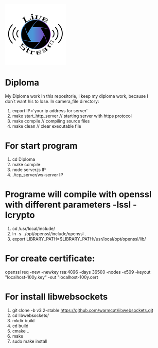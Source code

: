 ![overview](https://github.com/daaaanil81/Diploma/blob/master/public/images/logo2.png)
# Diploma
My Diploma work
In this repositorie, I keep my diploma work, because I don`t want his to lose.
In camera_file directory:
  1. export IP='your ip address for server'
  2. make start_http_server // starting server with https protocol
  3. make compile // compiling source files
  4. make clean // clear executable file
# For start program
  1. cd Diploma
  2. make compile
  3. node server.js IP
  4. ./tcp_server/ws-server IP
# Programe will compile with openssl with different parameters -lssl -lcrypto
  1. cd /usr/local/include/
  2. ln -s ../opt/openssl/include/openssl .
  3. export LIBRARY_PATH=$LIBRARY_PATH:/usr/local/opt/openssl/lib/
# For create certificate:
  openssl req -new -newkey rsa:4096 -days 36500 -nodes -x509 -keyout "localhost-100y.key" -out "localhost-100y.cert
# For install libwebsockets
  1. git clone -b v3.2-stable https://github.com/warmcat/libwebsockets.git
  2. cd libwebsockets/ 
  3. mkdir build 
  4. cd build
  5. cmake ..
  6. make
  7. sudo make install    
